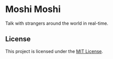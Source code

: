 # Moshi Moshi

Talk with strangers around the world in real-time.

## License

This project is licensed under the [MIT License](./LICENSE.md).
